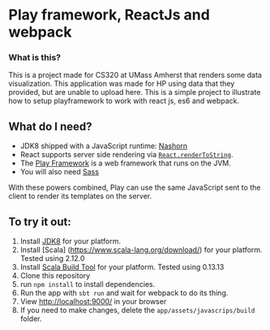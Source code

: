 # Play framework, ReactJs and webpack

### What is this?

This is a project made for CS320 at UMass Amherst that renders some data visualization. This application was made for HP using data that they provided, but are unable to upload here.
This is a simple project to illustrate how to setup playframework to work with react js, es6 and webpack.

## What do I need?

* JDK8 shipped with a JavaScript runtime: [Nashorn](http://openjdk.java.net/projects/nashorn/)
* React supports server side rendering via
  [`React.renderToString`](http://facebook.github.io/react/docs/top-level-api.html#react.rendertostring).
* The [Play Framework](http://playframework.com/) is a web framework that runs
  on the JVM.
* You will also need [Sass](http://sass-lang.com/)

With these powers combined, Play can use the same JavaScript sent to the client
to render its templates on the server.

## To try it out:

1. Install [JDK8](http://www.oracle.com/technetwork/java/javase/downloads/jdk8-downloads-2133151.html) for your platform.
2. Install [Scala] (https://www.scala-lang.org/download/) for your platform. Tested using 2.12.0
3. Install [Scala Build Tool](http://www.scala-sbt.org/download.html) for your platform. Tested using 0.13.13
4. Clone this repository
5. run `npm install` to install dependencies.
6. Run the app with `sbt run` and wait for webpack to do its thing.
7. View [http://localhost:9000/](http://localhost:9000/) in your browser
8. If you need to make changes, delete the `app/assets/javascrips/build` folder.
